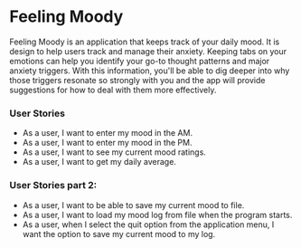 <h1>Feeling Moody</h1>

Feeling Moody is an application that keeps track of your 
daily mood. It is design to help users track and manage 
their anxiety. Keeping tabs on your emotions can help you 
identify your go-to thought patterns and major anxiety triggers.
With this information, you'll be able to dig deeper into why 
those triggers resonate so strongly with you and the app will
provide suggestions for how to deal with them more effectively.

<h3>User Stories</h3>

- As a user, I want to enter my mood in the AM.
- As a user, I want to enter my mood in the PM.
- As a user, I want to see my current mood ratings.
- As a user, I want to get my daily average.  

<h3>User Stories part 2:</h3>

- As a user, I want to be able to save my current mood to file.
- As a user, I want to load my mood log from file when the program starts.
- As a user, when I select the quit option from the application menu, I want the option to save my current mood to my log.






